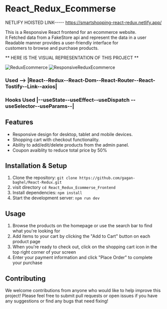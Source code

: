 # React_Redux_Ecommerse

NETLIFY HOISTED LINK----- https://smartshopping-react-redux.netlify.app/

This is a Responsive React frontend for an ecommerce website.<br>
it Fetched data from a FakeStore api and represent the data in a user Readable manner provides a user-friendly interface for <br>
customers to browse and purchase products.

** HERE IS THE VISUAL REPRESENTATION OF THIS PROJECT **

![ReduxEcommerce](https://user-images.githubusercontent.com/78648366/217262697-1bca7d41-fc11-4cf0-b49a-76e66a6ce220.gif)
![ResponsiveReduxEcommerce](https://user-images.githubusercontent.com/78648366/217262711-07e37ac9-1f2e-4505-8b98-10c29f6a6068.gif)


### Used --> |React--Redux--React-Dom--React-Router--React-Tostify--Link--axios|
### Hooks Used |--useState--useEffect--useDispatch -- useSelector--useParams--|

## Features
* Responsive design for desktop, tablet and mobile devices. 
* Shopping cart with checkout functionality. 
* Ability to add/edit/delete products from the admin panel. 
* Coupon avaiblity to reduce total price by 50%


## Installation & Setup 
1. Clone the repository: `git clone https://github.com/gagan-baghel/React-Redux.git`  
2. visit directory `cd React_Redux_Ecommerse_Frontend`
3. Install dependencies: `npm install`  
4. Start the development server: `npm run dev`  

 ## Usage  
1. Browse the products on the homepage or use the search bar to find what you're looking for  
2. Add items to your cart by clicking the "Add to Cart" button on each product page  
3. When you're ready to check out, click on the shopping cart icon in the top right corner of your screen  
4. Enter your payment information and click "Place Order" to complete your purchase  

 ## Contributing  
We welcome contributions from anyone who would like to help
improve this project! Please feel free to submit pull requests or
open issues if you have any suggestions or find any bugs that need fixing!
